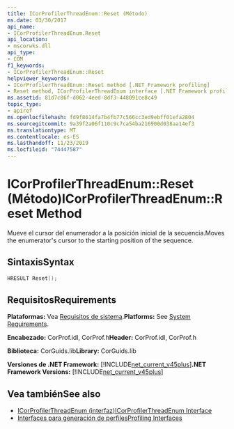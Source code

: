 ```yaml
---
title: ICorProfilerThreadEnum::Reset (Método)
ms.date: 03/30/2017
api_name:
- ICorProfilerThreadEnum.Reset
api_location:
- mscorwks.dll
api_type:
- COM
f1_keywords:
- ICorProfilerThreadEnum::Reset
helpviewer_keywords:
- ICorProfilerThreadEnum::Reset method [.NET Framework profiling]
- Reset method, ICorProfilerThreadEnum interface [.NET Framework profiling]
ms.assetid: 81d7c86f-d062-4eed-8df3-448091ce8c49
topic_type:
- apiref
ms.openlocfilehash: fd9f8614fa7b4fb77c566cc3ed9ebff01efa2804
ms.sourcegitcommit: 9a39f2a06f110c9c7ca54ba216900d038aa14ef3
ms.translationtype: MT
ms.contentlocale: es-ES
ms.lasthandoff: 11/23/2019
ms.locfileid: "74447587"
---
```

# <a name="icorprofilerthreadenumreset-method"></a><span data-ttu-id="fa6a2-102">ICorProfilerThreadEnum::Reset (Método)</span><span class="sxs-lookup"><span data-stu-id="fa6a2-102">ICorProfilerThreadEnum::Reset Method</span></span>
<span data-ttu-id="fa6a2-103">Mueve el cursor del enumerador a la posición inicial de la secuencia.</span><span class="sxs-lookup"><span data-stu-id="fa6a2-103">Moves the enumerator's cursor to the starting position of the sequence.</span></span>  
  
## <a name="syntax"></a><span data-ttu-id="fa6a2-104">Sintaxis</span><span class="sxs-lookup"><span data-stu-id="fa6a2-104">Syntax</span></span>  
  
```cpp  
HRESULT Reset();  
```  
  
## <a name="requirements"></a><span data-ttu-id="fa6a2-105">Requisitos</span><span class="sxs-lookup"><span data-stu-id="fa6a2-105">Requirements</span></span>  
 <span data-ttu-id="fa6a2-106">**Plataformas:** Vea [Requisitos de sistema](../../../../docs/framework/get-started/system-requirements.md).</span><span class="sxs-lookup"><span data-stu-id="fa6a2-106">**Platforms:** See [System Requirements](../../../../docs/framework/get-started/system-requirements.md).</span></span>  
  
 <span data-ttu-id="fa6a2-107">**Encabezado:** CorProf.idl, CorProf.h</span><span class="sxs-lookup"><span data-stu-id="fa6a2-107">**Header:** CorProf.idl, CorProf.h</span></span>  
  
 <span data-ttu-id="fa6a2-108">**Biblioteca:** CorGuids.lib</span><span class="sxs-lookup"><span data-stu-id="fa6a2-108">**Library:** CorGuids.lib</span></span>  
  
 <span data-ttu-id="fa6a2-109">**Versiones de .NET Framework:** [!INCLUDE[net_current_v45plus](../../../../includes/net-current-v45plus-md.md)]</span><span class="sxs-lookup"><span data-stu-id="fa6a2-109">**.NET Framework Versions:** [!INCLUDE[net_current_v45plus](../../../../includes/net-current-v45plus-md.md)]</span></span>  
  
## <a name="see-also"></a><span data-ttu-id="fa6a2-110">Vea también</span><span class="sxs-lookup"><span data-stu-id="fa6a2-110">See also</span></span>

- [<span data-ttu-id="fa6a2-111">ICorProfilerThreadEnum (interfaz)</span><span class="sxs-lookup"><span data-stu-id="fa6a2-111">ICorProfilerThreadEnum Interface</span></span>](../../../../docs/framework/unmanaged-api/profiling/icorprofilerthreadenum-interface.md)
- [<span data-ttu-id="fa6a2-112">Interfaces para generación de perfiles</span><span class="sxs-lookup"><span data-stu-id="fa6a2-112">Profiling Interfaces</span></span>](../../../../docs/framework/unmanaged-api/profiling/profiling-interfaces.md)
